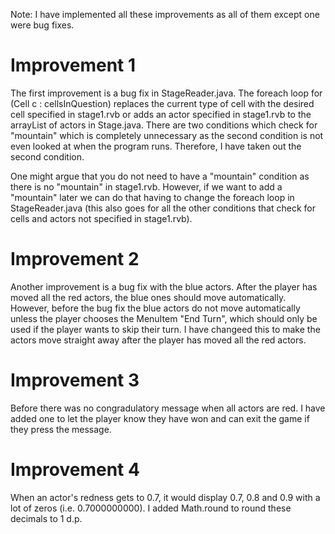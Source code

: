 Note: I have implemented all these improvements as all of them except one were bug fixes.

# Improvement 1

The first improvement is a bug fix in StageReader.java. The foreach loop for (Cell c : cellsInQuestion) replaces the current type of cell with the desired cell specified in stage1.rvb or adds an actor specified in stage1.rvb to the arrayList of actors in Stage.java. There are two conditions which check for "mountain" which is completely unnecessary as the second condition is not even looked at when the program runs. Therefore, I have taken out the second condition.

One might argue that you do not need to have a "mountain" condition as there is no "mountain" in stage1.rvb. However, if we want to add a "mountain" later we can do that having to change the foreach loop in StageReader.java (this also goes for all the other conditions that check for cells and actors not specified in  stage1.rvb).

# Improvement 2

Another improvement is a bug fix with the blue actors. After the player has moved all the red actors, the blue ones should move automatically. However, before the bug fix the blue actors do not move automatically unless the player chooses the MenuItem "End Turn", which should only be used if the player wants to skip their turn. I have changeed this to make the actors move straight away after the player has moved all the red actors.

# Improvement 3
Before there was no congradulatory message when all actors are red. I have added one to let the player know they have won and can exit the game if they press the message.

# Improvement 4
When an actor's redness gets to 0.7, it would display 0.7, 0.8 and 0.9 with a lot of zeros (i.e. 0.7000000000). I added Math.round to round these decimals to 1 d.p.